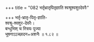 +++
title = "082 भर्तृभ्रातृपितृज्ञाति श्वश्रूश्वशुरदेवरैः"

+++
भर्तृ-भ्रातृ-पितृ-ज्ञाति-  
श्वश्रू-श्वशुर-देवरैः।  
बन्धुभिश् च स्त्रियः पूज्या  
भूषणाऽऽच्छादन+अशनैः  ॥ १.८२ ॥